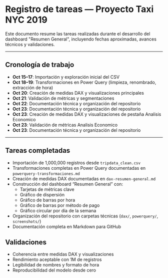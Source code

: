 #  Registro de tareas — Proyecto Taxi NYC 2019

Este documento resume las tareas realizadas durante el desarrollo del dashboard "Resumen General", incluyendo fechas aproximadas, avances técnicos y validaciones.

---

##  Cronología de trabajo

- **Oct 15–17**: Importación y exploración inicial del CSV
- **Oct 18–19**: Transformaciones en Power Query (limpieza, renombrado, extracción de hora)
- **Oct 20**: Creación de medidas DAX y visualizaciones principales
- **Oct 21**: Validación de métricas y segmentaciones
- **Oct 22**: Documentación técnica y organización del repositorio
- **Oct 23**: Documentación técnica y organización del repositorio
- **Oct 23**: Creación de medidas DAX y visualizaciones de pestaña Analisis Economico
- **Oct 23**: Validación de métricas Analisis Economico
- **Oct 23**: Documentación técnica y organización del repositorio
---

## Tareas completadas

- Importación de 1,000,000 registros desde `tripdata_clean.csv`
- Transformaciones completas en Power Query documentadas en `powerquery-transformaciones.md`
- Creación de medidas DAX documentadas en `dax-resumen-general.md`
- Construcción del dashboard “Resumen General” con:
  - Tarjetas de métricas clave
  - Gráfico de dispersión
  - Gráfico de barras por hora
  - Gráfico de barras por método de pago
  - Gráfico circular por día de la semana
- Organización del repositorio con carpetas técnicas (`dax/`, `powerquery/`, `screenshots/`)
- Documentación completa en Markdown para GitHub


##  Validaciones

- Coherencia entre medidas DAX y visualizaciones
- Rendimiento aceptable con 1M de registros
- Legibilidad de nombres y formato de hora
- Reproducibilidad del modelo desde cero

